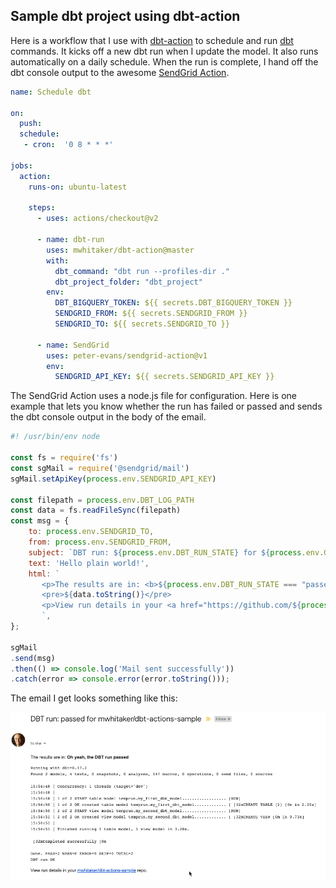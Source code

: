 ## Sample dbt project using dbt-action

Here is a workflow that I use with [dbt-action](https://github.com/mwhitaker/dbt-action) to schedule and run [dbt](https://www.getdbt.com) commands. It kicks off a new dbt run when I update the model. It also runs automatically on a daily schedule. When the run is complete, I hand off the dbt console output to the awesome [SendGrid Action](https://github.com/marketplace/actions/sendgrid-action). 

```yml
name: Schedule dbt

on:
  push:
  schedule:
   - cron:  '0 8 * * *'

jobs:
  action:
    runs-on: ubuntu-latest

    steps:
      - uses: actions/checkout@v2

      - name: dbt-run
        uses: mwhitaker/dbt-action@master
        with:
          dbt_command: "dbt run --profiles-dir ."
          dbt_project_folder: "dbt_project"
        env:
          DBT_BIGQUERY_TOKEN: ${{ secrets.DBT_BIGQUERY_TOKEN }}
          SENDGRID_FROM: ${{ secrets.SENDGRID_FROM }}
          SENDGRID_TO: ${{ secrets.SENDGRID_TO }}

      - name: SendGrid
        uses: peter-evans/sendgrid-action@v1
        env:
          SENDGRID_API_KEY: ${{ secrets.SENDGRID_API_KEY }}
```

The SendGrid Action uses a node.js file for configuration. Here is one example that lets you know whether the run has failed or passed and sends the dbt console output in the body of the email.

```js
#! /usr/bin/env node

const fs = require('fs')
const sgMail = require('@sendgrid/mail')
sgMail.setApiKey(process.env.SENDGRID_API_KEY)

const filepath = process.env.DBT_LOG_PATH
const data = fs.readFileSync(filepath)
const msg = {
    to: process.env.SENDGRID_TO,
    from: process.env.SENDGRID_FROM,
    subject: `DBT run: ${process.env.DBT_RUN_STATE} for ${process.env.GITHUB_REPOSITORY}`,
    text: 'Hello plain world!',
    html: `
       <p>The results are in: <b>${process.env.DBT_RUN_STATE === "passed" ? "Oh yeah, the DBT run passed" : "Oh no. It's a fail. What happened?"}</b></p>
       <pre>${data.toString()}</pre>
       <p>View run details in your <a href="https://github.com/${process.env.GITHUB_REPOSITORY}/actions/runs/${process.env.GITHUB_RUN_ID}">${process.env.GITHUB_REPOSITORY}</a> repo.</p>
       `,
};

sgMail
.send(msg)
.then(() => console.log('Mail sent successfully'))
.catch(error => console.error(error.toString()));
```
The email I get looks something like this:

![Generate API keys](images/dbt_console_email.png)

